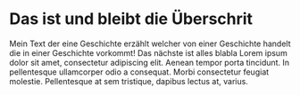 # Das ist und bleibt die Überschrit

Mein Text der eine Geschichte erzählt welcher von einer Geschichte handelt die in einer Geschichte vorkommt! Das nächste ist alles 
blabla Lorem ipsum dolor sit amet, consectetur adipiscing elit. Aenean tempor porta tincidunt. 
In pellentesque ullamcorper odio a consequat. Morbi consectetur feugiat molestie. Pellentesque at sem tristique, dapibus lectus at, varius. 
